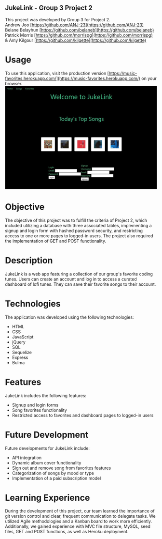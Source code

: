 ## JukeLink - Group 3 Project 2
This project was developed by Group 3 for Project 2.<br>
Andrew Joo [https://github.com/ANJ-23](https://github.com/ANJ-23)<br>
Belane Belayhun [https://github.com/belaneb](https://github.com/belaneb)<br>
Patrick Morris [https://github.com/morrispg](https://github.com/morrispg)<br>
& Amy Kilgour [https://github.com/kilgette](https://github.com/kilgette)

# Usage 
To use this application, visit the production version [https://music-favorites.herokuapp.com/](https://music-favorites.herokuapp.com/) on your browser. ![Here is a screenshot of the deployed app](./assets/images/screenshot.jpg)

# Objective
The objective of this project was to fulfill the criteria of Project 2, which included utilizing a database with three associated tables, implementing a signup and login form with hashed password security, and restricting access to one or more pages to logged-in users. The project also required the implementation of GET and POST functionality. 

# Description
JukeLink is a web app featuring a collection of our group's favorite coding tunes. Users can create an account and log in to access a curated dashboard of lofi tunes. They can save their favorite songs to their account.

# Technologies
The application was developed using the following technologies:

* HTML
* CSS
* JavaScript
* jQuery
* SQL
* Sequelize
* Express
* Bulma

# Features
JukeLink includes the following features:

* Signup and login forms
* Song favorites functionality
* Restricted access to favorites and dashboard pages to logged-in users 

# Future Development 
Future developments for JukeLink include:

* API integration
* Dynamic album cover functionality
* Sign out and remove song from favorites features
* Categorization of songs by mood or type
* Implementation of a paid subscription model

# Learning Experience 
During the development of this project, our team learned the importance of git version control and clear, frequent communication to delegate tasks. We utilized Agile methodologies and a Kanban board to work more efficiently. Additionally, we gained experience with MVC file structure, MySQL, seed files, GET and POST functions, as well as Heroku deployment.